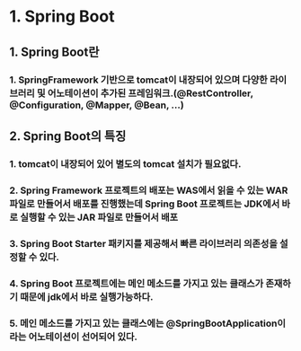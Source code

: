 # 1. Spring Boot
## 1. Spring Boot란
### 1. SpringFramework 기반으로 tomcat이 내장되어 있으며 다양한 라이브러리 및 어노테이션이 추가된 프레임워크.(@RestController, @Configuration, @Mapper, @Bean, ...)

## 2. Spring Boot의 특징
### 1. tomcat이 내장되어 있어 별도의 tomcat 설치가 필요없다.
### 2. Spring Framework 프로젝트의 배포는 WAS에서 읽을 수 있는 WAR 파일로 만들어서 배포를 진행했는데 Spring Boot 프로젝트는 JDK에서 바로 실행할 수 있는 JAR 파일로 만들어서 배포
### 3. Spring Boot Starter 패키지를 제공해서 빠른 라이브러리 의존성을 설정할 수 있다.
### 4. Spring Boot 프로젝트에는 메인 메소드를 가지고 있는 클래스가 존재하기 때문에 jdk에서 바로 실행가능하다.
### 5. 메인 메소드를 가지고 있는 클래스에는 @SpringBootApplication이라는 어노테이션이 선어되어 있다.